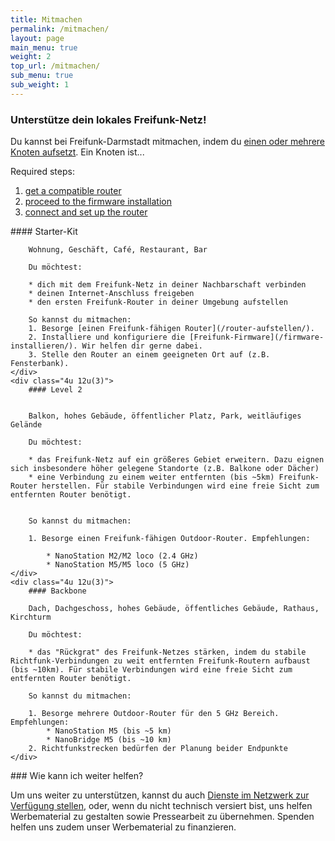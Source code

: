 ```yaml
---
title: Mitmachen
permalink: /mitmachen/
layout: page
main_menu: true
weight: 2
top_url: /mitmachen/
sub_menu: true
sub_weight: 1
---
```


### Unterstütze dein lokales Freifunk-Netz!

Du kannst bei Freifunk-Darmstadt mitmachen, indem du [einen oder mehrere Knoten aufsetzt](/router-aufstellen/). Ein Knoten ist...

Required steps:

1. [get a compatible router](/mitmachen/unterstuetzte-geraete/)
2. [proceed to the firmware installation](/mitmachen/firmware-installieren/)
3. [connect and set up the router](/mitmachen/router-aufstellen/)


<div class="row">
	<div class="4u 12u(3)">
		#### Starter-Kit

		Wohnung, Geschäft, Café, Restaurant, Bar

		Du möchtest:

		* dich mit dem Freifunk-Netz in deiner Nachbarschaft verbinden
		* deinen Internet-Anschluss freigeben
		* den ersten Freifunk-Router in deiner Umgebung aufstellen

		So kannst du mitmachen:  
		1. Besorge [einen Freifunk-fähigen Router](/router-aufstellen/).  
		2. Installiere und konfiguriere die [Freifunk-Firmware](/firmware-installieren/). Wir helfen dir gerne dabei.  
		3. Stelle den Router an einem geeigneten Ort auf (z.B. Fensterbank).  
	</div>
	<div class="4u 12u(3)">
		#### Level 2


		Balkon, hohes Gebäude, öffentlicher Platz, Park, weitläufiges Gelände

		Du möchtest:

		* das Freifunk-Netz auf ein größeres Gebiet erweitern. Dazu eignen sich insbesondere höher gelegene Standorte (z.B. Balkone oder Dächer)
		* eine Verbindung zu einem weiter entfernten (bis ~5km) Freifunk-Router herstellen. Für stabile Verbindungen wird eine freie Sicht zum entfernten Router benötigt.


		So kannst du mitmachen:

		1. Besorge einen Freifunk-fähigen Outdoor-Router. Empfehlungen:

			* NanoStation M2/M2 loco (2.4 GHz)
			* NanoStation M5/M5 loco (5 GHz)
	</div>
	<div class="4u 12u(3)">
		#### Backbone

		Dach, Dachgeschoss, hohes Gebäude, öffentliches Gebäude, Rathaus, Kirchturm

		Du möchtest:

		* das "Rückgrat" des Freifunk-Netzes stärken, indem du stabile Richtfunk-Verbindungen zu weit entfernten Freifunk-Routern aufbaust (bis ~10km). Für stabile Verbindungen wird eine freie Sicht zum entfernten Router benötigt.

		So kannst du mitmachen:

		1. Besorge mehrere Outdoor-Router für den 5 GHz Bereich. Empfehlungen:
			* NanoStation M5 (bis ~5 km)
			* NanoBridge M5 (bis ~10 km)
		2. Richtfunkstrecken bedürfen der Planung beider Endpunkte
	</div>
</div>
### Wie kann ich weiter helfen?


Um uns weiter zu unterstützen, kannst du auch [Dienste im Netzwerk zur Verfügung stellen](/dienste-anbieten/), oder, wenn du nicht technisch versiert bist, uns helfen Werbematerial zu gestalten sowie Pressearbeit zu übernehmen. Spenden helfen uns zudem unser Werbematerial zu finanzieren.

